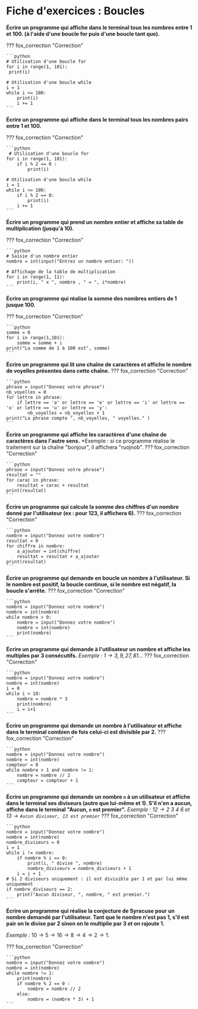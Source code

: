 # Fiche d'exercices : Boucles

**Écrire un programme qui affiche dans le terminal tous les nombres entre 1 et 100. (à l'aide d'une boucle for puis d'une boucle tant que).**

??? fox_correction "Correction"

    ```python
    # Utilisation d'une boucle for
    for i in range(1, 101):
     print(i)

    # Utilisation d'une boucle while
    i = 1
    while i <= 100:
        print(i)
        i += 1
    ```

**Écrire un programme qui affiche dans le terminal tous les nombres pairs entre 1 et 100.**

??? fox_correction "Correction"

    ```python
     # Utilisation d'une boucle for
    for i in range(1, 101):
        if i % 2 == 0 :
            print(i)

    # Utilisation d'une boucle while
    i = 1
    while i <= 100:
        if i % 2 == 0:
            print(i)
        i += 1
    ```

**Écrire un programme qui prend un nombre entier et affiche sa table de multiplication (jusqu'à 10).**

??? fox_correction "Correction"

    ```python
    # Saisie d'un nombre entier
    nombre = int(input("Entrez un nombre entier: "))

    # Affichage de la table de multiplication
    for i in range(1, 11):
        print(i, " x ", nombre , " = ", i*nombre)
    ```

**Écrire un programme qui réalise la somme des nombres entiers de 1 jusque 100.**

??? fox_correction "Correction"

    ```python
    somme = 0
    for i in range(1,101):
        somme = somme + i
    print("La somme de 1 à 100 est", somme)
    ```

**Écrire un programme qui lit une chaîne de caractères et affiche le nombre de voyelles présentes dans cette chaîne.**
??? fox_correction "Correction"

    ```python
    phrase = input("Donnez votre phrase")
    nb_voyelles = 0
    for lettre in phrase:
        if lettre == 'a' or lettre == 'e' or lettre == 'i' or lettre == 'o' or lettre == 'u' or lettre == 'y':
            nb_voyelles = nb_voyelles + 1
    print("La phrase compte ", nb_voyelles, " voyelles." )
    ```

**Écrire un programme qui affiche les caractères d'une chaîne de caractères dans l'autre sens.**
*Exemple : si ce programme réalise le traitement sur la chaîne "bonjour", il affichera "ruojnob".
??? fox_correction "Correction"

    ```python
    phrase = input("Donnez votre phrase")
    resultat = ""
    for carac in phrase:
        resultat = carac + resultat
    print(resultat)
    ```

**Écrire un programme qui calcule la somme des chiffres d'un nombre donné par l'utilisateur (ex : pour 123, il affichera 6).**
??? fox_correction "Correction"

    ```python
    nombre = input("Donnez votre nombre")
    resultat = 0
    for chiffre in nombre:
        a_ajouter = int(chiffre)
        resultat = resultat + a_ajouter
    print(resultat)
    ```

**Écrire un programme qui demande en boucle un nombre à l'utilisateur. Si le nombre est positif, la boucle continue, si le nombre est négatif, la boucle s'arrête.**
??? fox_correction "Correction"

    ```python
    nombre = input("Donnez votre nombre")
    nombre = int(nombre)
    while nombre > 0:
        nombre = input("Donnez votre nombre")
        nombre = int(nombre)
        print(nombre)
    ```

**Écrire un programme qui demande à l'utilisateur un nombre et affiche les multiples par 3 consécutifs.**
*Exemple : $1 \rightarrow 3,9,27,81...$*
??? fox_correction "Correction"

    ```python
    nombre = input("Donnez votre nombre")
    nombre = int(nombre)
    i = 0
    while i < 10:
        nombre = nombre * 3
        print(nombre)
        i = i+1
    ```

**Écrire un programme qui demande un nombre à l'utilisateur et affiche dans le terminal combien de fois celui-ci est divisible par 2.**
??? fox_correction "Correction"

    ```python
    nombre = input("Donnez votre nombre")
    nombre = int(nombre)
    compteur = 0
    while nombre > 1 and nombre != 1:
        nombre = nombre // 2
        compteur = compteur + 1
    ```

**Écrire un programme qui demande un nombre `n` à un utilisateur et affiche dans le terminal ses diviseurs (autre que lui-même et 1). S'il n'en a aucun, affiche dans le terminal "Aucun, `n` est premier".**
*Exemple : $12 \rightarrow 2~3~4~6$ et $13 \rightarrow \texttt{Aucun diviseur, 13 est premier}$*
??? fox_correction "Correction"

    ```python
    nombre = input("Donnez votre nombre")
    nombre = int(nombre)
    nombre_diviseurs = 0
    i = 1
    while i != nombre:
        if nombre % i == 0:
            print(i, " divise ", nombre)
            nombre_diviseurs = nombre_diviseurs + 1
        i = i + 1
    # Si 2 diviseurs uniquement : il est divisible par 1 et par lui même uniquement
    if nombre_diviseurs == 2:
        print("Aucun diviseur, ", nombre, " est premier.")
    ```

**Écrire un programme qui réalise la conjecture de Syracuse pour un nombre demandé par l'utilisateur. Tant que le nombre n'est pas 1, s'il est pair on le divise par 2 sinon on le multiplie par 3 et on rajoute 1.**

*Exemple :* $10 \rightarrow 5 \rightarrow 16 \rightarrow 8 \rightarrow 4 \rightarrow 2 \rightarrow 1$.

??? fox_correction "Correction"

    ```python
    nombre = input("Donnez votre nombre")
    nombre = int(nombre)
    while nombre != 1:
        print(nombre)
        if nombre % 2 == 0 : 
            nombre = nombre // 2
        else:
            nombre = (nombre * 3) + 1
    ```